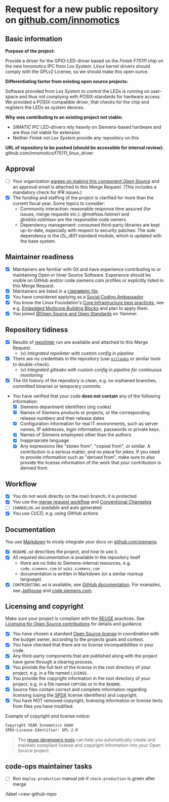 # Request for a new public repository on [github.com/innomotics](https://github.com/innomotics)

<!--
  Projects in the Innomotics organization on GitHub represent our company in the Open Source community.
  They therefore need to be of high quality and provide clear value to the outside world.

  The topics below might seem overwhelming at first, but they cover everything the community expects from professional Open Source projects.

  If you're unsure about anything let's discuss in the Merge Request and we'll work it out together!
-->

## Basic information

__Purpose of the project:__

Provide a driver for the GPIO-LED-driver based on the _Fintek F75111_ chip on the new Innomotics IPC from _Lex System_.
Linux kernel drivers should comply with the GPLv2 License, so we should make this open ource.

__Differentiating factor from existing open source projects:__

Software provided from _Lex System_ to control the LEDs is running on user-space and thus not complying with POSIX-standards for hardware access.
We provided a POSIX-compatible driver, that checks for the chip and registers the LEDs as system devices.

__Why was contributing to an existing project not viable:__

* _SIMATIC IPC_ LED-drivers rely heavily on Siemens-based hardware and are thus not viable for extension
* Neither _Fintek_ not _Lex System_ provide any repository on this

__URL of repository to be pushed (should be accessible for internal review):__
github.com/innomotics/f75111_linux_driver

## Approval

* [ ] Your organization [agrees on making this component *Open Source*](https://wiki.siemens.com/x/E6n-Bg) and an approval email is attached to this Merge Request. (This includes a mandatory check for IPR issues.)
* [x] The funding and staffing of the project is clarified for more than the current fiscal year. Some topics to consider:
    * Community interaction: reasonable response time assured (for issues, merge requests etc.): _@mathias.haimerl_ and _@nikita.votintsev_ are the responsible code owners.
    * Dependency management: consumed third-party libraries are kept up-to-date, especially with respect to security patches: The sole dependency is the _i2c_i801_ standard module, which is updated with the base system.

## Maintainer readiness

* [x] Maintainers are familiar with Git and have experience contributing to or maintaining Open or Inner Source Software. Experience should be visible on GitHub and/or code.siemens.com profiles or explicitly listed in this Merge Request.
* [x] Maintainers are listed in a [`CODEOWNERS` file](https://docs.github.com/en/repositories/managing-your-repositorys-settings-and-features/customizing-your-repository/about-code-owners).
* [x] You have considered applying as a [Social Coding Ambassador](https://code.siemens.io/docs/_ambassadors)
* [x] You know the Linux Foundation's [Core Infrastructure best practices](https://bestpractices.coreinfrastructure.org), see e.g. [Embedded Multicore Building Blocks](https://bestpractices.coreinfrastructure.org/projects/654) and plan to apply them.
* [x] You joined [@Open Source and Open Standards](https://www.yammer.com/siemenscrosscollaboration/#/threads/inGroup?type=in_group&feedId=2884550656) on Yammer.

## Repository tidiness

* [x] Results of [repolinter](https://github.com/todogroup/repolinter) run are available and attached to this Merge Request.
  * (v) _Integrated repolinter with custom config in pipeline_
* [x] There are no credentials in the repository (use [`gitleaks`](https://github.com/zricethezav/gitleaks) or similar tools to double-check).
  * (v) _Integrated gitleaks with custom config in pipeline for continuous monitoring_
* [x] The Git history of the repository is clean, e.g. no orphaned branches, committed binaries or temporary commits.
* You have verified that your code **does not contain** any of the following information:
    * [x] Siemens department identifiers (org codes)
    * [x] Names of Siemens products or projects, or the corresponding release numbers and their release dates
    * [x] Configuration information for real IT environments, such as server names, IP addresses, login information, passwords or private keys.
    * [x] Names of Siemens employees other than the authors
    * [x] Inappropriate language
    * [x] Any expressions like "stolen from", "copied from", or similar. A contribution is a serious matter, and no
      place for jokes. If you need to provide information such as "derived from", make sure to also provide the license
      information of the work that your contribution is derived from.

## Workflow

* [x] You do not work directly on the main branch; it is protected
* [x] You use the [merge request workflow](https://code.siemens.com/help/user/project/merge_requests/index.md) and [Conventional Changelog](https://wiki.siemens.com/display/en/Conventional+Changelog)
* [ ] `CHANGELOG.md` available and auto generated
* [x] You use CI/CD, e.g. using GitHub actions

## Documentation

You use [Markdown](https://en.wikipedia.org/wiki/Markdown) to nicely integrate your docs on [github.com/siemens](https://github.com/siemens).

* [x] `README.md` describes the project, and how to use it.
* [x] All required documentation is available in the repository itself
    * there are no links to Siemens-internal resources, e.g. `code.siemens.com` or `wiki.siemens.com`
    * documentation is written in Markdown (or a similar markup language)
* [x] `CONTRIBUTING.md` is available, see [GitHub documentation](https://help.github.com/articles/setting-guidelines-for-repository-contributors/). For examples,
  see [Jailhouse](https://github.com/siemens/jailhouse/blob/main/CONTRIBUTING.md) and [code.siemens.com](https://code.siemens.com/siemens/code/blob/main/CONTRIBUTING.md).

## Licensing and copyright

Make sure your project is compliant with the [REUSE](https://reuse.software/practices/) practices. See [Licensing for
Open Source contributions](https://code.siemens.com/siemens/code/blob/main/docs/opensource/licensing.md) for details
and guidance.

* [x] You have chosen a standard [Open Source license](https://opensource.org/licenses) in coordination with the budget owner, according to the projects goals and context.
* [x] You have checked that there are no license incompatibilities in your code.
* [x] Any third-party components that are published along with the project have gone through a clearing process.
* [x] You provide the full text of the license in the root directory of your project, e.g. in a file named `LICENSE`.
* [x] You provide the copyright information in the root directory of your project, e.g. in a file named `COPYING` or in the `README`.
* [x] Source files contain correct and complete information regarding licensing (using the [SPDX](https://spdx.org/) license identifiers) and copyright.
* [x] You have NOT removed copyright, licensing information or license texts from files you have modified.

Example of copyright and license notice:

  ```txt
  Copyright YEAR Innomotics GmbH
  SPDX-License-Identifier: GPL-2.0
  ```

> The [reuse developers tools](https://github.com/fsfe/reuse-tool) can help you automatically create and maintain compliant license and copyright information into your Open Source project.

## code-ops maintainer tasks

* [ ] Run `deploy-production` manual job if `check-production` is green after merge

/label ~new-github-repo

